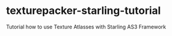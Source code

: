 texturepacker-starling-tutorial
===============================

Tutorial how to use Texture Atlasses with Starling AS3 Framework
